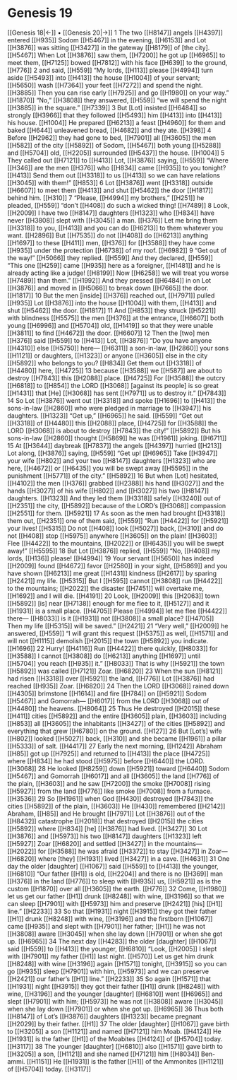 # Genesis 19
[[Genesis 18|←]] • [[Genesis 20|→]]
1 The two [[H8147]] angels [[H4397]] entered [[H935]] Sodom [[H5467]] in the evening, [[H6153]] and Lot [[H3876]] was sitting [[H3427]] in the gateway [[H8179]] of [the city]. [[H5467]] When Lot [[H3876]] saw them, [[H7200]] he got up [[H6965]] to meet them, [[H7125]] bowed [[H7812]] with his face [[H639]] to the ground, [[H776]] 
2 and said, [[H559]] “My lords, [[H113]] please [[H4994]] turn aside [[H5493]] into [[H413]] the house [[H1004]] of your servant; [[H5650]] wash [[H7364]] your feet [[H7272]] and spend the night. [[H3885]] Then you can rise early [[H7925]] and go [[H1980]] on your way.” [[H1870]] “No,” [[H3808]] they answered, [[H559]] “we will spend the night [[H3885]] in the square.” [[H7339]] 
3 But [Lot] insisted [[H6484]] so strongly [[H3966]] that they followed [[H5493]] him [[H413]] into [[H413]] his house. [[H1004]] He prepared [[H6213]] a feast [[H4960]] for them  and baked [[H644]] unleavened bread, [[H4682]] and they ate. [[H398]] 
4 Before [[H2962]] they had gone to bed, [[H7901]] all [[H3605]] the men [[H582]] of the city [[H5892]] of Sodom, [[H5467]] both young [[H5288]] and [[H5704]] old, [[H2205]] surrounded [[H5437]] the house. [[H1004]] 
5 They called out [[H7121]] to [[H413]] Lot, [[H3876]] saying, [[H559]] “Where [[H346]] are the men [[H376]] who [[H834]] came [[H935]] to you tonight? [[H413]] Send them out [[H3318]] to us [[H413]] so we can have relations [[H3045]] with them!” [[H853]] 
6 Lot [[H3876]] went [[H3318]] outside [[H6607]] to meet them [[H413]] and shut [[H5462]] the door [[H1817]] behind him. [[H310]] 
7 “Please, [[H4994]] my brothers,” [[H251]] he pleaded, [[H559]] “don’t [[H408]] do such a wicked thing! [[H7489]] 
8 Look, [[H2009]] I have two [[H8147]] daughters [[H1323]] who [[H834]] have never [[H3808]] slept with [[H3045]] a man. [[H376]] Let me bring them [[H3318]] to you, [[H413]] and you can do [[H6213]] to them  whatever you want. [[H2896]] But [[H7535]] do not [[H408]] do [[H6213]] anything [[H1697]] to these [[H411]] men, [[H376]] for [[H3588]] they have come [[H935]] under the protection [[H6738]] of my roof. [[H6982]] 
9 “Get out of the way!” [[H5066]] they replied. [[H559]] And they declared, [[H559]] “This one [[H259]] came [[H935]] here as a foreigner, [[H1481]] and he is already acting like a judge! [[H8199]] Now [[H6258]] we will treat you worse [[H7489]] than them.” [[H1992]] And they pressed [[H6484]] in on Lot [[H3876]] and moved in [[H5066]] to break down [[H7665]] the door. [[H1817]] 
10 But the men [inside] [[H376]] reached out, [[H7971]] pulled [[H935]] Lot [[H3876]] into the house [[H1004]] with them, [[H413]] and shut [[H5462]] the door. [[H1817]] 
11 And [[H853]] they struck [[H5221]] with blindness [[H5575]] the men [[H376]] at the entrance, [[H6607]] both young [[H6996]] and [[H5704]] old, [[H1419]] so that they were unable [[H3811]] to find [[H4672]] the door. [[H6607]] 
12 Then the [two] men [[H376]] said [[H559]] to [[H413]] Lot, [[H3876]] “Do you have anyone [[H4310]] else [[H5750]] here— [[H6311]] a son-in-law, [[H2860]] your sons [[H1121]] or daughters, [[H1323]] or anyone [[H3605]] else in the city [[H5892]] who belongs to you? [[H834]] Get them out [[H3318]] of [[H4480]] here, [[H4725]] 
13 because [[H3588]] we [[H587]] are about to destroy [[H7843]] this [[H2088]] place. [[H4725]] For [[H3588]] the outcry [[H6818]] to [[H854]] the LORD [[H3068]] [against its people] is so great [[H1431]] that [He] [[H3068]] has sent [[H7971]] us to destroy it.” [[H7843]] 
14 So Lot [[H3876]] went out [[H3318]] and spoke [[H1696]] to [[H413]] the sons-in-law [[H2860]] who were pledged in marriage to [[H3947]] his daughters. [[H1323]] “Get up,” [[H6965]] he said. [[H559]] “Get out [[H3318]] of [[H4480]] this [[H2088]] place, [[H4725]] for [[H3588]] the LORD [[H3068]] is about to destroy [[H7843]] the city!” [[H5892]] But his sons-in-law [[H2860]] thought [[H5869]] he was [[H1961]] joking. [[H6711]] 
15 At [[H3644]] daybreak [[H7837]] the angels [[H4397]] hurried [[H213]] Lot along, [[H3876]] saying, [[H559]] “Get up! [[H6965]] Take [[H3947]] your wife [[H802]] and your two [[H8147]] daughters [[H1323]] who are here, [[H4672]] or [[H6435]] you will be swept away [[H5595]] in the punishment [[H5771]] of the city.” [[H5892]] 
16 But when [Lot] hesitated, [[H4102]] the men [[H376]] grabbed [[H2388]] his hand [[H3027]] and the hands [[H3027]] of his wife [[H802]] and [[H3027]] his two [[H8147]] daughters. [[H1323]] And they led them [[H3318]] safely [[H3240]] out of [[H2351]] the city, [[H5892]] because of the LORD’s [[H3068]] compassion [[H2551]] for them. [[H5921]] 
17 As soon as the men had brought [[H3318]] them out, [[H2351]] one of them said, [[H559]] “Run [[H4422]] for [[H5921]] your lives! [[H5315]] Do not [[H408]] look [[H5027]] back, [[H310]] and do not [[H408]] stop [[H5975]] anywhere [[H3605]] on the plain! [[H3603]] Flee [[H4422]] to the mountains, [[H2022]] or [[H6435]] you will be swept away!” [[H5595]] 
18 But Lot [[H3876]] replied, [[H559]] “No, [[H408]] my lords, [[H136]] please! [[H4994]] 
19 Your servant [[H5650]] has indeed [[H2009]] found [[H4672]] favor [[H2580]] in your sight, [[H5869]] and you have shown [[H6213]] me great [[H1431]] kindness [[H2617]] by sparing [[H2421]] my life. [[H5315]] But I [[H595]] cannot [[H3808]] run [[H4422]] to the mountains; [[H2022]] the disaster [[H7451]] will overtake me, [[H1692]] and I will die. [[H4191]] 
20 Look, [[H2009]] this [[H2063]] town [[H5892]] [is] near [[H7138]] enough for me flee to it, [[H5127]] and it [[H1931]] is a small place. [[H4705]] Please [[H4994]] let me flee [[H4422]] there— [[H8033]] is it [[H1931]] not [[H3808]] a small place? [[H4705]] Then my life [[H5315]] will be saved.” [[H2421]] 
21 “Very well,” [[H2009]] he answered, [[H559]] “I will grant this request [[H5375]] as well, [[H1571]] and will not [[H1115]] demolish [[H2015]] the town [[H5892]] you indicate. [[H1696]] 
22 Hurry! [[H4116]] Run [[H4422]] there quickly, [[H8033]] for [[H3588]] I cannot [[H3808]] do [[H6213]] anything [[H1697]] until [[H5704]] you reach [[H935]] it.” [[H8033]] That is why [[H5921]] the town [[H5892]] was called [[H7121]] Zoar. [[H6820]] 
23 When the sun [[H8121]] had risen [[H3318]] over [[H5921]] the land, [[H776]] Lot [[H3876]] had reached [[H935]] Zoar. [[H6820]] 
24 Then the LORD [[H3068]] rained down [[H4305]] brimstone [[H1614]] and fire [[H784]] on [[H5921]] Sodom [[H5467]] and Gomorrah— [[H6017]] from the LORD [[H3068]] out of [[H4480]] the heavens. [[H8064]] 
25 Thus He destroyed [[H2015]] these [[H411]] cities [[H5892]] and the entire [[H3605]] plain, [[H3603]] including [[H853]] all [[H3605]] the inhabitants [[H3427]] of the cities [[H5892]] and everything that grew [[H6780]] on the ground. [[H127]] 
26 But [Lot’s] wife [[H802]] looked [[H5027]] back, [[H310]] and she became [[H1961]] a pillar [[H5333]] of salt. [[H4417]] 
27 Early the next morning, [[H1242]] Abraham [[H85]] got up [[H7925]] and returned to [[H413]] the place [[H4725]] where [[H834]] he had stood [[H5975]] before [[H6440]] the LORD. [[H3068]] 
28 He looked [[H8259]] down [[H5921]] toward [[H6440]] Sodom [[H5467]] and Gomorrah [[H6017]] and all [[H3605]] the land [[H776]] of the plain, [[H3603]] and he saw [[H7200]] the smoke [[H7008]] rising [[H5927]] from the land [[H776]] like smoke [[H7008]] from a furnace. [[H3536]] 
29 So [[H1961]] when God [[H430]] destroyed [[H7843]] the cities [[H5892]] of the plain, [[H3603]] He [[H430]] remembered [[H2142]] Abraham, [[H85]] and He brought [[H7971]] Lot [[H3876]] out of the [[H8432]] catastrophe [[H2018]] that destroyed [[H2015]] the cities [[H5892]] where [[H834]] [he] [[H3876]] had lived. [[H3427]] 
30 Lot [[H3876]] and [[H5973]] his two [[H8147]] daughters [[H1323]] left [[H5927]] Zoar [[H6820]] and settled [[H3427]] in the mountains— [[H2022]] for [[H3588]] he was afraid [[H3372]] to stay [[H3427]] in Zoar— [[H6820]] where [they] [[H1931]] lived [[H3427]] in a cave. [[H4631]] 
31 One day the older [daughter] [[H1067]] said [[H559]] to [[H413]] the younger, [[H6810]] “Our father [[H1]] is old, [[H2204]] and there is no [[H369]] man [[H376]] in the land [[H776]] to sleep with [[H935]] us, [[H5921]] as is the custom [[H1870]] over all [[H3605]] the earth. [[H776]] 
32 Come, [[H1980]] let us get our father [[H1]] drunk [[H8248]] with wine, [[H3196]] so that we can sleep [[H7901]] with [[H5973]] him and preserve [[H2421]] [his] [[H1]] line.” [[H2233]] 
33 So that [[H1931]] night [[H3915]] they got their father [[H1]] drunk [[H8248]] with wine, [[H3196]] and the firstborn [[H1067]] came [[H935]] and slept with [[H7901]] her father; [[H1]] he was not [[H3808]] aware [[H3045]] when she lay down [[H7901]] or when she got up. [[H6965]] 
34 The next day [[H4283]] the older [daughter] [[H1067]] said [[H559]] to [[H413]] the younger, [[H6810]] “Look, [[H2005]] I slept with [[H7901]] my father [[H1]] last night. [[H570]] Let us get him drunk [[H8248]] with wine [[H3196]] again [[H1571]] tonight, [[H3915]] so you can go [[H935]] sleep [[H7901]] with him, [[H5973]] and we can preserve [[H2421]] our father’s [[H1]] line.” [[H2233]] 
35 So again [[H1571]] that [[H1931]] night [[H3915]] they got their father [[H1]] drunk [[H8248]] with wine, [[H3196]] and the younger [daughter] [[H6810]] went [[H6965]] and slept [[H7901]] with him; [[H5973]] he was not [[H3808]] aware [[H3045]] when she lay down [[H7901]] or when she got up. [[H6965]] 
36 Thus both [[H8147]] of Lot’s [[H3876]] daughters [[H1323]] became pregnant [[H2029]] by their father. [[H1]] 
37 The older [daughter] [[H1067]] gave birth to [[H3205]] a son [[H1121]] and named [[H7121]] him Moab. [[H4124]] He [[H1931]] is the father [[H1]] of the Moabites [[H4124]] of [[H5704]] today. [[H3117]] 
38 The younger [daughter] [[H6810]] also [[H1571]] gave birth to [[H3205]] a son, [[H1121]] and she named [[H7121]] him [[H8034]] Ben-ammi. [[H1151]] He [[H1931]] is the father [[H1]] of the Ammonites [[H1121]] of [[H5704]] today. [[H3117]] 
